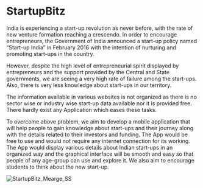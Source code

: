 # StartupBitz

India is experiencing a start-up revolution as never before, with the rate of new venture formation reaching a crescendo. In order to encourage entrepreneurs, the Government of India announced a start-up policy named “Start-up India” in February 2016 with the intention of nurturing and promoting start-ups in the country.

However, despite the high level of entrepreneurial spirit displayed by entrepreneurs and the support provided by the Central and State governments, we are seeing a very high rate of failure among the start-ups. Also, there is very less knowledge about start-ups in our territory.

The information available in various websites is not organized as there is no sector wise or industry wise start-up data available nor it is provided free. There hardly exist any Application which eases these tasks.

To overcome above problem, we aim to develop a mobile application that will help people to gain knowledge about start-ups and their journey along with the details related to their investors and funding.
The App would be free to use and would not require any internet connection for its working. 
The App would display various details about Indian start-ups in an organized way and the graphical interface will be smooth and easy so that people of any age-group can use and explore it.
We also aim to encourage students to think about the new start-up.





![StartupBitz_Mearge_SS](https://user-images.githubusercontent.com/65443618/179043964-35140a90-322b-416f-ac7e-c5bf40f8bfee.png)
